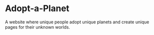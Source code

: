 # Adopt-a-Planet
A website where unique people adopt unique planets and create unique pages for their unknown worlds.
